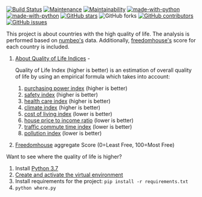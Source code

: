 [![Build Status](https://travis-ci.org/serhii73/place_to_live.svg?branch=master)](https://travis-ci.org/serhii73/place_to_live)
[![Maintenance](https://img.shields.io/badge/Maintained%3F-yes-green.svg)](https://GitHub.com/serhii73/place_to_live/graphs/commit-activity)
[![Maintainability](https://api.codeclimate.com/v1/badges/18c3e844245a2585f912/maintainability)](https://codeclimate.com/github/serhii73/place_to_live/maintainability)
[![made-with-python](https://img.shields.io/badge/Made%20with-Python-1f425f.svg)](https://www.python.org/)
[![made-with-python](https://img.shields.io/badge/code%20style-black-000000.svg)](https://github.com/python/black)
[![GitHub stars](https://img.shields.io/github/stars/serhii73/place_to_live.svg?style=social&label=Star&maxAge=2592000)](https://GitHub.com/serhii73/place_to_live/stargazers/)
![GitHub forks](https://img.shields.io/github/forks/serhii73/place_to_live.svg?style=social)
[![GitHub contributors](https://img.shields.io/github/contributors/serhii73/place_to_live.svg)](https://GitHub.com/serhii73/place_to_live/graphs/contributors/)
[![GitHub issues](https://img.shields.io/github/issues/serhii73/place_to_live.svg)](https://GitHub.com/serhii73/place_to_live/issues/)

This project is about countries with the high quality of life.
The analysis is performed based on [numbeo's](https://www.numbeo.com) data.
Additionally, [freedomhouse's](https://freedomhouse.org) score for each country is included.

1. [About Quality of Life Indices](https://www.numbeo.com/quality-of-life/indices_explained.jsp) -

    Quality of Life Index (higher is better) is an estimation of overall quality of life by using an empirical formula which takes into account:
    1. [purchasing power index](https://www.numbeo.com/cost-of-living/cpi_explained.jsp) (higher is better)
    2. [safety index](https://www.numbeo.com/crime/indices_explained.jsp) (higher is better)
    3. [health care index](https://www.numbeo.com/health-care/indices_explained.jsp) (higher is better)
    4. [climate index](https://www.numbeo.com/climate/indices_explained.jsp) (higher is better)
    5. [cost of living index](https://www.numbeo.com/cost-of-living/cpi_explained.jsp) (lower is better)
    6. [house price to income ratio](https://www.numbeo.com/property-investment/indicators_explained.jsp) (lower is better)
    7. [traffic commute time index](https://www.numbeo.com/traffic/indices_explained.jsp) (lower is better)
    8. [pollution index](https://www.numbeo.com/pollution/indices_explained.jsp) (lower is better)

2. [Freedomhouse](https://freedomhouse.org) aggregate Score (0=Least Free, 100=Most Free)

Want to see where the quality of life is higher?

1. Install [Python 3.7](https://www.python.org/)
2. [Create and activate the virtual environment](https://docs.python.org/3.7/library/venv.html)
3. Install requirements for the project: `pip install -r requirements.txt`
4. `python where.py`

